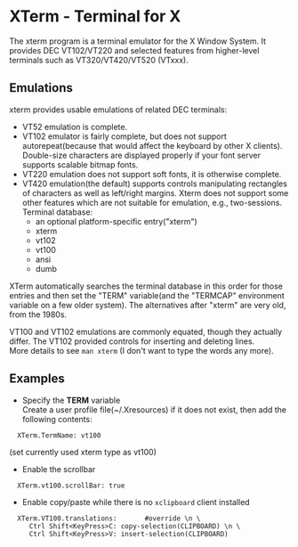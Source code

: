 # XTerm - Terminal for X
  The xterm program is a terminal emulator for the X Window System. It provides DEC VT102/VT220 and selected features from higher-level terminals such as VT320/VT420/VT520 (VTxxx).  
  
  ## Emulations
  xterm provides usable emulations of related DEC terminals:
  * VT52 emulation is complete.
  * VT102 emulator is fairly complete, but does not support autorepeat(because that would affect the keyboard by other X clients).
    Double-size characters are displayed properly if your font server supports scalable bitmap fonts.
  * VT220 emulation does not support soft fonts, it is otherwise complete.
  * VT420 emulation(the default) supports controls manipulating rectangles of characters as well as left/right margins.
    Xterm does not support some other features which are not suitable for emulation, e.g., two-sessions.  
  Terminal database:
    * an optional platform-specific entry("xterm")
    * xterm
    * vt102
    * vt100
    * ansi
    * dumb
    
  XTerm automatically searches the terminal database in this order for those entries and then set the "TERM" variable(and the "TERMCAP" environment variable on a few older system). The alternatives after "xterm" are very old, from the 1980s.
   
  VT100 and VT102 emulations are commonly equated, though they actually differ. The VT102 provided controls for inserting and deleting lines.  
  More details to see `man xterm` (I don't want to type the words any more).
  
  ## Examples 
  * Specify the **TERM** variable  
  Create a user profile file(~/.Xresources) if it does not exist, then add the following contents:   
  ```
    XTerm.TermName: vt100
  ```  
  (set currently used xterm type as vt100)
  * Enable the scrollbar  
  ```
    XTerm.vt100.scrollBar: true
  ```
  * Enable copy/paste while there is no `xclipboard` client installed
  ```
    XTerm.VT100.translations:       #override \n \
       Ctrl Shift<KeyPress>C: copy-selection(CLIPBOARD) \n \
       Ctrl Shift<KeyPress>V: insert-selection(CLIPBOARD)
  ```
